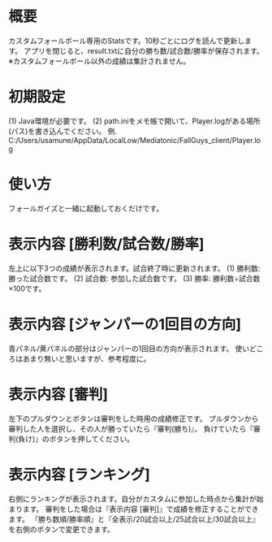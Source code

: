 ﻿# 概要
カスタムフォールボール専用のStatsです。10秒ごとにログを読んで更新します。
アプリを閉じると、result.txtに自分の勝ち数/試合数/勝率が保存されます。
※カスタムフォールボール以外の成績は集計されません。

# 初期設定
(1) Java環境が必要です。
(2) path.iniをメモ帳で開いて、Player.logがある場所(パス)を書き込んでください。
   例. C:/Users/usamune/AppData/LocalLow/Mediatonic/FallGuys_client/Player.log

# 使い方
フォールガイズと一緒に起動しておくだけです。

# 表示内容 [勝利数/試合数/勝率]
左上に以下3つの成績が表示されます。試合終了時に更新されます。
(1) 勝利数: 勝った試合数です。
(2) 試合数: 参加した試合数です。
(3) 勝率: 勝利数÷試合数×100です。

# 表示内容 [ジャンパーの1回目の方向]
青パネル/黄パネルの部分はジャンパーの1回目の方向が表示されます。
使いどころはあまり無いと思いますが、参考程度に。

# 表示内容 [審判]
左下のプルダウンとボタンは審判をした時用の成績修正です。
プルダウンから審判した人を選択し、その人が勝っていたら『審判(勝ち)』、
負けていたら『審判(負け)』のボタンを押してください。

# 表示内容 [ランキング]
右側にランキングが表示されます。自分がカスタムに参加した時点から集計が始まります。
審判をした場合は『表示内容 [審判]』で成績を修正することができます。
『勝ち数順/勝率順』と『全表示/20試合以上/25試合以上/30試合以上』を右側のボタンで変更できます。
